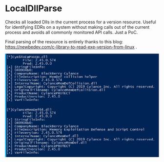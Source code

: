 # LocalDllParse

Checks all loaded Dlls in the current process for a version resource.  Useful for identifying EDRs on a system without making calls out of the current process and avoids all commonly monitored API calls.  Just a PoC.

Final parsing of the resource is entirely thanks to this blog: https://newbedev.com/c-library-to-read-exe-version-from-linux .

![Alt text](/image.png?raw=true "Demo")



